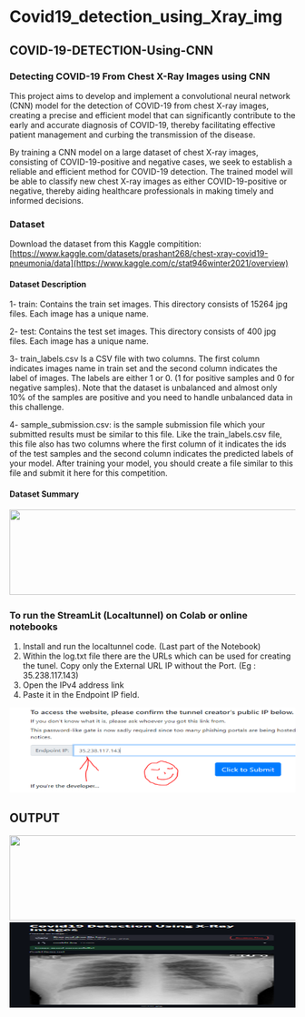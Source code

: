 # Covid19_detection_using_Xray_img
## COVID-19-DETECTION-Using-CNN
### Detecting COVID-19 From Chest X-Ray Images using CNN
This project aims to develop and implement a convolutional neural network (CNN) model for the detection of COVID-19 from chest X-ray images, creating a precise and efficient model that can significantly contribute to the early and accurate diagnosis of COVID-19, thereby facilitating effective patient management and curbing the transmission of the disease.
<p>By training a CNN model on a large dataset of chest X-ray images, consisting of COVID-19-positive and negative cases, we seek to establish a reliable and efficient method for COVID-19 detection. The trained model will be able to classify new chest X-ray images as either COVID-19-positive or negative, thereby aiding healthcare professionals in making timely and informed decisions.</p>

### Dataset
Download the dataset from this Kaggle compitition: [https://www.kaggle.com/datasets/prashant268/chest-xray-covid19-pneumonia/data](https://www.kaggle.com/c/stat946winter2021/overview)

#### Dataset Description
1- train: Contains the train set images. This directory consists of 15264 jpg files. Each image has a unique name.

2- test: Contains the test set images. This directory consists of 400 jpg files. Each image has a unique name.

3- train_labels.csv Is a CSV file with two columns. The first column indicates images name in train set and the second column indicates the label of images. The labels are either 1 or 0. (1 for positive samples and 0 for negative samples). Note that the dataset is unbalanced and almost only 10% of the samples are positive and you need to handle unbalanced data in this challenge.

4- sample_submission.csv: is the sample submission file which your submitted results must be similar to this file. Like the train_labels.csv file, this file also has two columns where the first column of it indicates the ids of the test samples and the second column indicates the predicted labels of your model. After training your model, you should create a file similar to this file and submit it here for this competition.

#### Dataset Summary

<div align='center' >
    <img src='./data_summary.png' height='150rem' width='750'>
</div>



### To run the StreamLit (Localtunnel) on Colab or online notebooks
1. Install and run the localtunnel code. (Last part of the Notebook)
2. Within the log.txt file there are the URLs which can be used for creating the tunel. Copy only the External URL IP without the Port. (Eg : 35.238.117.143)
3. Open the IPv4 address link
4. Paste it in the Endpoint IP field.

<div align='center' >
    <img src='./localtunnel.png' height='150rem' width='750'>
</div>

## OUTPUT

<div align='center' >
    <img src='./outpu1.png' height='150rem' width='750'>
</div>

<div align='center' >
    <img src='./output2.png' height='150rem' width='750'>
</div>
